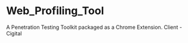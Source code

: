 # Web_Profiling_Tool
A Penetration Testing Toolkit packaged as a Chrome Extension.
Client - Cigital
